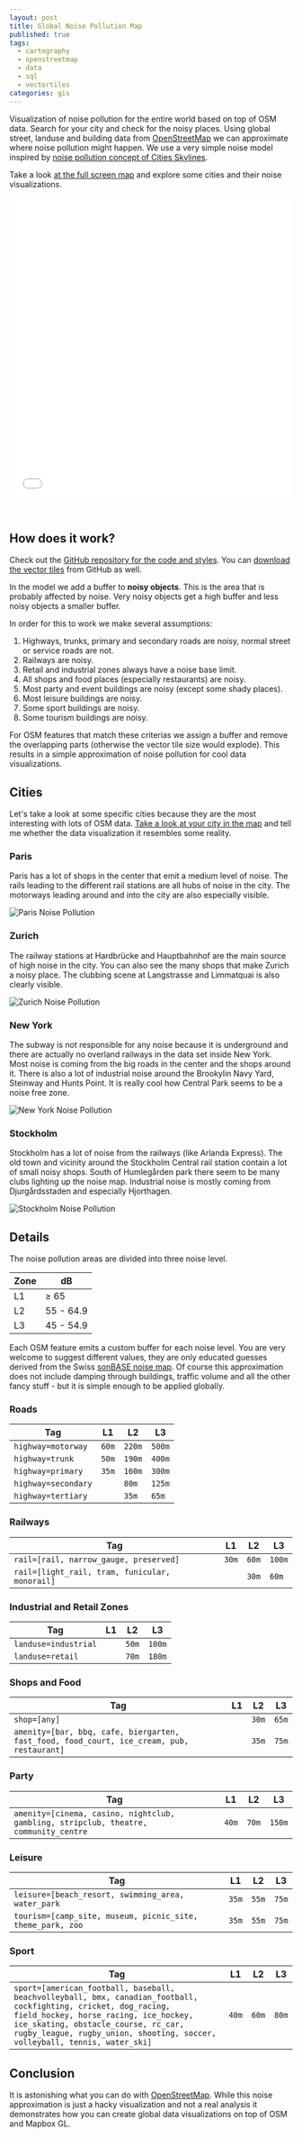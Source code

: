 ```yaml
---
layout: post
title: Global Noise Pollution Map
published: true
tags:
  - cartography
  - openstreetmap
  - data
  - sql
  - vectortiles
categories: gis
---
```


Visualization of noise pollution for the entire world based on top of OSM data. Search for your city
and check for the noisy places.
Using global street, landuse and building data from [OpenStreetMap](https://openstreetmap.org)
we can approximate where noise pollution might happen.
We use a very simple noise model inspired by [noise pollution concept of Cities Skylines](http://www.skylineswiki.com/Pollution#Noise_pollution).

Take a look [at the full screen map](/maps/noise-pollution.html) and explore some cities and their noise visualizations.

<iframe src="/maps/noise-pollution.html" frameborder="0" scrolling="0" width="100%" height="540px" style="margin-bottom:25px;"></iframe>

## How does it work?

Check out the [GitHub repository for the code and styles](https://github.com/lukasmartinelli/osm-noise-pollution).
You can [download the vector tiles](https://github.com/lukasmartinelli/osm-noise-pollution/releases/download/v1.0/noise_pollution.mbtiles) from GitHub as well.

In the model we add a buffer to **noisy objects**. This is the area that is probably affected by noise. Very noisy objects get a high buffer and less noisy objects a smaller buffer.

In order for this to work we make several assumptions:

1. Highways, trunks, primary and secondary roads are noisy, normal street or service roads are not.
2. Railways are noisy.
3. Retail and industrial zones always have a noise base limit.
4. All shops and food places (especially restaurants) are noisy.
5. Most party and event buildings are noisy (except some shady places).
6. Most leisure buildings are noisy.
7. Some sport buildings are noisy.
8. Some tourism buildings are noisy.

For OSM features that match these criterias we assign a buffer and remove the overlapping parts (otherwise the
vector tile size would explode). This results in a simple approximation of noise pollution for cool data visualizations.

## Cities

Let's take a look at some specific cities because they are the most interesting with lots of OSM data.
[Take a look at your city in the map](/maps/noise-pollution.html) and tell me whether the data visualization it resembles some reality.

### Paris

Paris has a lot of shops in the center that emit a medium level of noise.
The rails leading to the different rail stations are all hubs of noise
in the city. The motorways leading around and into the city are also especially visible.

![Paris Noise Pollution](/media/noise_maps/paris.png)

### Zurich

The railway stations at Hardbrücke and Hauptbahnhof are the main source of high noise in the city.
You can also see the many shops that make Zurich a noisy place. The clubbing scene at Langstrasse and Limmatquai is also clearly visible.

![Zurich Noise Pollution](/media/noise_maps/zurich.png)

### New York

The subway is not responsible for any noise because it is underground and there are actually no overland
railways in the data set inside New York. Most noise is coming from the big roads in the center and the shops around it.
There is also a lot of industrial noise around the Brookylin Navy Yard, Steinway and Hunts Point.
It is really cool how Central Park seems to be a noise free zone.

![New York Noise Pollution](/media/noise_maps/newyork.png)

### Stockholm

Stockholm has a lot of noise from the railways (like Arlanda Express). The old town and vicinity around
the Stockholm Central rail station contain a lot of small noisy shops. South of Humlegården park
there seem to be many clubs lighting up the noise map. Industrial noise is mostly coming from Djurgårdsstaden
and especially Hjorthagen.

![Stockholm Noise Pollution](/media/noise_maps/stockholm.png)


## Details

The noise pollution areas are divided into three noise level.

| Zone   | dB
|--------|-----------
| L1     | ≥ 65
| L2     | 55 - 64.9
| L3     | 45 - 54.9

Each OSM feature emits a custom buffer for each noise level.
You are very welcome to suggest different values, they are only educated guesses derived from the Swiss [sonBASE noise map](https://map.geo.admin.ch/?Y=716599.25&X=230992.54&zoom=8&bgLayer=ch.swisstopo.pixelkarte-grau&layers=ch.bafu.laerm-strassenlaerm_tag&layers_opacity=0.7&lang=de&topic=bafu). Of course this approximation does not include damping through buildings,
traffic volume and all the other fancy stuff - but it is simple enough to be applied globally.

### Roads

| Tag                 | L1    | L2     | L3
|---------------------|-------|--------|---------
| `highway=motorway`  | `60m` | `220m` | `500m`
| `highway=trunk`     | `50m` | `190m` | `400m`
| `highway=primary`   | `35m` | `160m` | `300m`
| `highway=secondary` |       | `80m`  | `125m`
| `highway=tertiary`  |       | `35m`  | `65m`

### Railways

| Tag                                        | L1    | L2    | L3
|--------------------------------------------|-------|-------|---------
| `rail=[rail, narrow_gauge, preserved]`       | `30m` | `60m` | `100m`
| `rail=[light_rail, tram, funicular, monorail]`|       | `30m` | `60m`

### Industrial and Retail Zones

| Tag                 | L1  | L2   | L3   |
|---------------------|-----|------|------|
| `landuse=industrial`|     | `50m` | `100m` |
| `landuse=retail`    |     | `70m` | `180m` |

### Shops and Food

| Tag                                                                              | L1  | L2    | L3
|----------------------------------------------------------------------------------|-----|-------|--------
| `shop=[any]`                                                                     |     | `30m` | `65m`
| `amenity=[bar, bbq, cafe, biergarten, fast_food, food_court, ice_cream, pub, restaurant]`|     | `35m` | `75m`

### Party

| Tag                                                                            | L1    | L2    | L3
|--------------------------------------------------------------------------------|-------|-------|--------
| `amenity=[cinema, casino, nightclub, gambling, stripclub, theatre, community_centre` | `40m` | `70m` | `150m`


### Leisure

| Tag                                                    | L1    | L2     | L3
|--------------------------------------------------------|-------|--------|-------
| `leisure=[beach_resort, swimming_area, water_park`       | `35m` | `55m`  | `75m`
| `tourism=[camp_site, museum, picnic_site, theme_park, zoo` | `35m` | `55m`  | `75m`

### Sport

| Tag                                                                                              | L1    | L2     | L3
|--------------------------------------------------------------------------------------------------|-------|--------|-------
| `sport=[american_football, baseball, beachvolleyball, bmx, canadian_football, cockfighting, cricket, dog_racing, field_hockey, horse_racing, ice_hockey, ice_skating, obstacle_course, rc_car, rugby_league, rugby_union, shooting, soccer, volleyball, tennis, water_ski]` | `40m` | `60m`  | `80m`

## Conclusion

It is astonishing what you can do with [OpenStreetMap](http://www.openstreetmap.org/). While this noise approximation is
just a hacky visualization and not a real analysis it demonstrates how you can create global data visualizations on top of OSM and Mapbox GL.
